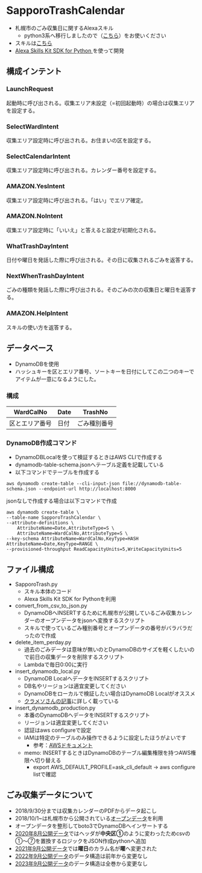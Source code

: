 # SapporoTrashCalendar
- 札幌市のごみ収集日に関するAlexaスキル
  - python3系へ移行しましたので（[こちら](https://github.com/mongamae-nioh/alexa-skill-sapporo-trash-calendar-python3)）をお使いください
- スキルは[こちら](https://www.amazon.co.jp/mongamae-nioh-%E6%9C%AD%E5%B9%8C%E3%81%94%E3%81%BF%E3%81%AA%E3%81%92%E3%82%AB%E3%83%AC%E3%83%B3%E3%83%80%E3%83%BC/dp/B07GP7XFBW/ref=sr_1_1?s=digital-skills&ie=UTF8&qid=1537202805&sr=1-1&keywords=%E6%9C%AD%E5%B9%8C)
- [Alexa Skills Kit SDK for Python ](https://github.com/alexa-labs/alexa-skills-kit-sdk-for-python)を使って開発

## 構成インテント
### LaunchRequest

起動時に呼び出される。収集エリア未設定（=初回起動時）の場合は収集エリアを設定する。

### SelectWardIntent

収集エリア設定時に呼び出される。お住まいの区を設定する。

### SelectCalendarIntent
収集エリア設定時に呼び出される。カレンダー番号を設定する。

### AMAZON.YesIntent
収集エリア設定時に呼び出される。「はい」でエリア確定。

### AMAZON.NoIntent
収集エリア設定時に「いいえ」と答えると設定が初期化される。

### WhatTrashDayIntent
日付や曜日を発話した際に呼び出される。その日に収集されるごみを返答する。

### NextWhenTrashDayIntent
ごみの種類を発話した際に呼び出される。そのごみの次の収集日と曜日を返答する。

### AMAZON.HelpIntent
スキルの使い方を返答する。

## データベース
- DynamoDBを使用
- ハッシュキーを区とエリア番号、ソートキーを日付にしてこの二つのキーでアイテムが一意になるようにした。

### 構成
| WardCalNo | Date | TrashNo |
----|----|----|
| 区とエリア番号 | 日付 | ごみ種別番号 |

### DynamoDB作成コマンド
- DynamoDBLocalを使って検証するときはAWS CLIで作成する
- dynamodb-table-schema.jsonへテーブル定義を記載している
- 以下コマンドでテーブルを作成する

```
aws dynamodb create-table --cli-input-json file://dynamodb-table-schema.json --endpoint-url http://localhost:8000
```

jsonなしで作成する場合は以下コマンドで作成

```
aws dynamodb create-table \
--table-name SapporoTrashCalendar \
--attribute-definitions \
    AttributeName=Date,AttributeType=S \
    AttributeName=WardCalNo,AttributeType=S \
--key-schema AttributeName=WardCalNo,KeyType=HASH AttributeName=Date,KeyType=RANGE \
--provisioned-throughput ReadCapacityUnits=5,WriteCapacityUnits=5
```


## ファイル構成
- SapporoTrash.py
  - スキル本体のコード
  - Alexa Skills Kit SDK for Pythonを利用
- convert_from_csv_to_json.py
  - DynamoDBへINSERTするために札幌市が公開しているごみ収集カレンダーのオープンデータをjsonへ変換するスクリプト
  - スキルで使っているごみ種別番号とオープンデータの番号がバラバラだったので作成
- delete_item_perday.py
  - 過去のごみデータは意味が無いのとDynamoDBのサイズを軽くしたいので前日の収集データを削除するスクリプト
  - Lambdaで毎日0:00に実行
- insert_dynamodb_local.py
  - DynamoDB LocalへデータをINSERTするスクリプト
  - DB名やリージョンは適宜変更してください
  - DynamoDBをローカルで検証したい場合はDynamoDB Localがオススメ
  - [クラメソさんの記事](https://dev.classmethod.jp/etc/try_dynamodb_local/)に詳しく載っている
- insert_dynamodb_production.py
  - 本番のDynamoDBへデータをINSERTするスクリプト
  - リージョンは適宜変更してください
  - 認証はaws configureで設定
  - IAMは特定のテーブルのみ操作できるように設定したほうがよいです
    - 参考：[AWSドキュメント](https://docs.aws.amazon.com/ja_jp/IAM/latest/UserGuide/reference_policies_examples_dynamodb_specific-table.html)
  - memo: INSERTするときはDynamoDBのテーブル編集権限を持つAWS権限へ切り替える
    - export AWS_DEFAULT_PROFILE=ask_cli_default -> aws configure listで確認
  


## ごみ収集データについて
- 2018/9/30分までは収集カレンダーのPDFからデータ起こし
- 2018/10/1~は札幌市から公開されている[オープンデータ](https://ckan.pf-sapporo.jp/dataset/garbage_collection_calendar)を利用
- オープンデータを整形してboto3でDynamoDBへインサートする
- [2020年8月公開データ](https://ckan.pf-sapporo.jp/dataset/garbage_collection_calendar/resource/3e7862c1-c9df-4b21-b6cf-aca9b89e60c6)ではヘッダが**中央区①**のように変わったためcsvの①〜⑦を置換するロジックをJSON作成pythonへ追加
- [2021年9月公開データ](https://ckan.pf-sapporo.jp/dataset/281fc9c2-7ca5-4aed-a728-0b588e509686/resource/b9a4cf2b-8ffd-4be2-8431-f2d6ef129051)では**曜日**のカラム名が**曜**へ変更された
- [2022年9月公開データ](https://ckan.pf-sapporo.jp/dataset/garbage_collection_calendar/resource/28f303ea-97c2-4c89-8539-b17a5661b0da)のデータ構造は前年から変更なし
- [2023年9月公開データ](https://ckan.pf-sapporo.jp/dataset/garbage_collection_calendar/resource/c1c0f835-bbaf-42d2-8ea2-a71cae8d7389)のデータ構造は全巻から変更なし